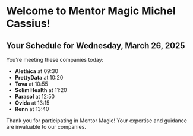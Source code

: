 # Welcome to Mentor Magic Michel Cassius!

## Your Schedule for Wednesday, March 26, 2025

You're meeting these companies today:

- **Alethica** at 09:30
- **PrettyData** at 10:20
- **Tova** at 10:55
- **Solim Health** at 11:20
- **Parasol** at 12:50
- **Ovida** at 13:15
- **Renn** at 13:40


Thank you for participating in Mentor Magic! Your expertise and guidance are invaluable to our companies.
